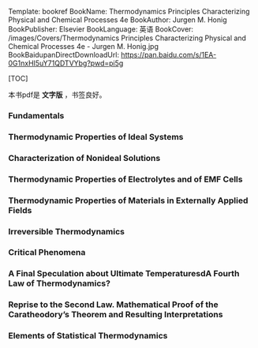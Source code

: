 Template: bookref
BookName: Thermodynamics Principles Characterizing Physical and Chemical Processes 4e
BookAuthor: Jurgen M. Honig
BookPublisher: Elsevier
BookLanguage: 英语
BookCover: /images/Covers/Thermodynamics Principles Characterizing Physical and Chemical Processes 4e - Jurgen M. Honig.jpg
BookBaidupanDirectDownloadUrl: https://pan.baidu.com/s/1EA-0G1nxHI5uY71QDTVYbg?pwd=pi5g 


[TOC]

本书pdf是 **文字版** ，书签良好。


### Fundamentals

### Thermodynamic Properties of Ideal Systems

### Characterization of Nonideal Solutions

### Thermodynamic Properties of Electrolytes and of EMF Cells

### Thermodynamic Properties of Materials in Externally Applied Fields

### Irreversible Thermodynamics

### Critical Phenomena

### A Final Speculation about Ultimate TemperaturesdA Fourth Law of Thermodynamics?

### Reprise to the Second Law. Mathematical Proof of the Caratheodory’s Theorem and Resulting Interpretations

### Elements of Statistical Thermodynamics